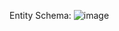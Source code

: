 Entity Schema:
![image](https://github.com/akasharjun3123/KYC360WebAPI/assets/139098586/b5eb8406-7167-4f94-94cf-622344aed1a7)
